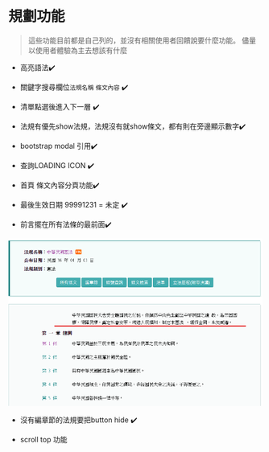 # 規劃功能

>這些功能目前都是自己列的，並沒有相關使用者回饋說要什麼功能。
>儘量以使用者體驗為主去想該有什麼

* 高亮語法:heavy_check_mark:

* 關鍵字搜尋欄位`法規名稱` `條文內容` :heavy_check_mark:

* 清單點選後進入下一層 :heavy_check_mark:

* 法規有優先show法規，法規沒有就show條文，都有則在旁邊顯示數字:heavy_check_mark:

* bootstrap modal 引用:heavy_check_mark:

* 查詢LOADING ICON :heavy_check_mark:

* 首頁 條文內容分頁功能:heavy_check_mark:

* 最後生效日期 99991231 = 未定 :heavy_check_mark:

* 前言擺在所有法條的最前面:heavy_check_mark:

![image-20210910173041153](../images/image-20210910173041153-16312662434521.png)

* 沒有編章節的法規要把button hide :heavy_check_mark:

* scroll top 功能
